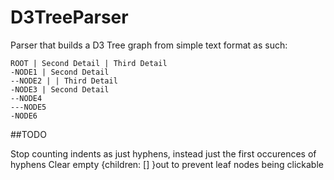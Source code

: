 D3TreeParser
============

Parser that builds a D3 Tree graph from simple text format as such: 

    ROOT | Second Detail | Third Detail
    -NODE1 | Second Detail
    --NODE2 | | Third Detail
    -NODE3 | Second Detail
    --NODE4
    ---NODE5
    -NODE6

##TODO

Stop counting indents as just hyphens, instead just the first occurences of hyphens
Clear empty {children: [] }out to prevent leaf nodes being clickable
